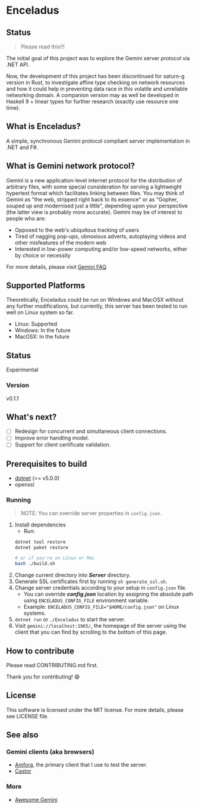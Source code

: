 # Enceladus

## Status

> Please read this!!!

The initial goal of this project was to explore the Gemini server protocol via .NET API.

Now, the development of this project has been discontinued for saturn-g version in Rust, to
investigate affine type checking on network resources and how it could help in preventing
data race in this volatile and unreliable networking domain.
A companion version may as well be developed in Haskell 9 + linear types for further
research (exactly use resource one time).

## What is Enceladus?

A simple, synchronous Gemini protocol compliant server implementation in .NET and F#.

## What is Gemini network protocol?

Gemini is a new application-level internet protocol for the distribution of arbitrary files, with some special consideration for serving a lightweight hypertext format which facilitates linking between files. You may think of Gemini as "the web, stripped right back to its essence" or as "Gopher, souped up and modernised just a little", depending upon your perspective (the latter view is probably more accurate). Gemini may be of interest to people who are:

* Opposed to the web's ubiquitous tracking of users
* Tired of nagging pop-ups, obnoxious adverts, autoplaying videos and other misfeatures of the modern web
* Interested in low-power computing and/or low-speed networks, either by choice or necessity

For more details, please visit [Gemini FAQ](https://gemini.circumlunar.space/docs/faq.gmi)

## Supported Platforms

Theoretically, Enceladus could be run on Windows and MacOSX without any further modifications,
but currently, this server has been tested to run well on Linux system so far.

- Linux: Supported
- Windows: In the future
- MacOSX: In the future

## Status

Experimental

### Version

v0.1.1

## What's next?

- [ ] Redesign for concurrent and simultaneous client connections.
- [ ] Improve error handling model.
- [ ] Support for client certificate validation.

## Prerequisites to build

* [dotnet](https://dotnet.microsoft.com/download) (>= v5.0.0)
* openssl

### Running

> NOTE: You can override server properties in `config.json`.

1. Install dependencies
   - Run:
   ```sh
   dotnet tool restore
   dotnet paket restore
   
   # or if you're on Linux or Mac
   bash ./build.sh
   ```
2. Change current directory into ***Server*** directory.
3. Generate SSL certificates first by running `sh generate_ssl.sh`.
4. Change server credentials according to your setup in `config.json` file.
    - You can override ***config.json*** location by assigning the absolute path using `ENCELADUS_CONFIG_FILE` environment variable.
    - Example: `ENCELADUS_CONFIG_FILE="$HOME/config.json"` on Linux systems.
5. `dotnet run` or `./Enceladus` to start the server.
6. Visit `gemini://localhost:1965/`, the homepage of the server using the client that you can find by scrolling to the bottom of this page.

## How to contribute
Please read CONTRIBUTING.md first.

Thank you for contributing! :smile:

## License

This software is licensed under the MIT license. For more details,
please see LICENSE file.

## See also

### Gemini clients (aka browsers)

- [Amfora](https://github.com/makeworld-the-better-one/amfora#amfora), the primary client that I use to test the server.
- [Castor](https://git.sr.ht/~julienxx/castor)

### More

- [Awesome Gemini](https://github.com/kr1sp1n/awesome-gemini#readme)

